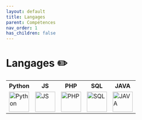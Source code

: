 ```yaml
---
layout: default
title: Langages
parent: Compétences
nav_order: 1
has_children: false
---
```


# Langages ✏️
<table>
    <tr>
        <th>Python</th>
        <th>JS</th>
        <th>PHP</th>
        <th>SQL</th>
        <th>JAVA</th>
    </tr>
    <tr>
        <td><img src="https://upload.wikimedia.org/wikipedia/commons/thumb/c/c3/Python-logo-notext.svg/1869px-Python-logo-notext.svg.png" title="Python" alt="Python" width="55" height="55"/></td>
        <td><img src="https://upload.wikimedia.org/wikipedia/commons/thumb/9/99/Unofficial_JavaScript_logo_2.svg/1024px-Unofficial_JavaScript_logo_2.svg.png" title="JS" alt="JS" width="55" height="55"/></td>
        <td><img src="https://upload.wikimedia.org/wikipedia/commons/thumb/2/27/PHP-logo.svg/2560px-PHP-logo.svg.png" title="PHP" alt="PHP" width="55" height="55"/></td>
        <td><img src="https://www.svgrepo.com/show/331760/sql-database-generic.svg" title="SQL" alt="SQL" width="55" height="55"/></td>
        <td><img src="https://upload.wikimedia.org/wikipedia/fr/2/2e/Java_Logo.svg" title="JAVA" alt="JAVA" width="55" height="55"/></td>
    </tr>
</table>
